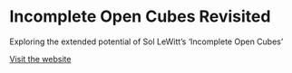 # Incomplete Open Cubes Revisited

Exploring the extended potential of Sol LeWitt’s ‘Incomplete Open Cubes’

[Visit the website](https://cubes-revisited.art/)